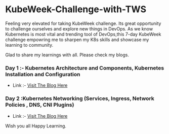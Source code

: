 

# KubeWeek-Challenge-with-TWS

Feeling very elevated for taking KubeWeek challenge. Its great opportunity to challenge ourselves and explore new things in DevOps. As we know Kubernetes is most vital and trending tool of DevOps,this 7-day KubeWeek challenge empowring me to sharpen my K8s skills and showcase my learning to community. 


Glad to share my learnings with all.
Please check my blogs. 

### Day 1 :- Kubernetes Architecture and Components, Kubernetes Installation and Configuration

- Link :- [Visit The Blog Here](https://savitashelar.hashnode.dev/kubernetes-installation-and-architecture)

### Day 2 :Kubernetes Networking (Services, Ingress, Network Policies , DNS, CNI Plugins)

- Link :- [Visit The Blog Here](https://savitashelar.hashnode.dev/kubernetes-networking)


Wish you all Happy Learning.
